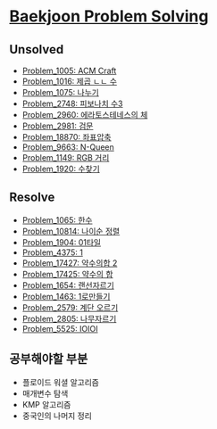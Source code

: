 # [Baekjoon Problem Solving](https://www.acmicpc.net/)

## Unsolved
 - [Problem_1005: ACM Craft](Problem_1000~1999/Problem_1005)
 - [Problem_1016: 제곱 ㄴㄴ 수](Problem_1000~1999/Problem_1016)
 - [Problem_1075: 나누기](Problem_1000~1999/Problem_1075)
 - [Problem_2748: 피보나치 수3](Problem_2000~2999/Problem_2749)
 - [Problem_2960: 에라토스테네스의 체](Problem_2000~2999/Problem_2960)
 - [Problem_2981: 검문](Problem_2000~2999/Problem_2981)
 - [Problem_18870: 좌표압축](Problem_18000~18999/Problem_18870)
 - [Problem_9663: N-Queen](Problem_9000~9999/Problem_9663)
 - [Problem_1149: RGB 거리](Problem_1000~1999/Problem_1149)
 - [Problem_1920: 수찾기](Problem_1000~1999/Problem_1920)

## Resolve
 - [Problem_1065: 한수](Problem_1000~1999/Problem_1065)
 - [Problem_10814: 나이순 정렬](Problem_10000~10999/Problem_10814)
 - [Problem_1904: 01타일](Problem_1000~1999/Problem_1904)
 - [Problem_4375: 1](Problem_4000~4999/Problem_4375)
 - [Problem_17427: 약수의합 2](Problem_17000~17999/Problem_17427/)
 - [Problem_17425: 약수의 합](Problem_17000~17999/Problem_17425/)
 - [Problem_1654: 랜선자르기](Problem_1000~1999/Problem_1654)
 - [Problem_1463: 1로만들기](Problem_1000~1999/Problem_1463)
 - [Problem_2579: 계단 오르기](Problem_2000~2999/Problem_2579)
 - [Problem_2805: 나무자르기](Problem_2000~2999/Problem_2805)
 - [Problem_5525: IOIOI](Probme_5000~5999/Problem_5525)
 
 ## 공부해야할 부분
  - 플로이드 워셜 알고리즘
  - 매개변수 탐색
  - KMP 알고리즘
  - 중국인의 나머지 정리